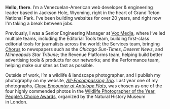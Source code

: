 **Hello, there**. I’m a Venezuelan-American web developer & engineering leader based in Jackson Hole, Wyoming, right in the heart of Grand Teton National Park. I’ve been building websites for over 20 years, and right now I'm taking a break between jobs.

Previously, I was a Senior Engineering Manager at [Vox Media][vm], where I’ve led multiple teams, including the Editorial Tools team, building first-class editorial tools for journalists across the world; the Services team, bringing [Chorus][ch] to newspapers such as the _Chicago Sun-Times_, _Deseret News_, and _Minneapolis Star Tribune_; the Revenue Platforms team, helping build better advertising tools & products for our networks; and the Performance team, helping make our sites as fast as possible.

[vm]: https://www.voxmedia.com
[ch]: https://getchorus.voxmedia.com/

Outside of work, I’m a wildlife & landscape photographer, and I publish my photography on my website, _[All-Encompassing Trip][aet]_. Last year one of my photographs, _[Close Encounter at Antelope Flats][ce]_, was chosen as one of the four highly commended photos in the [Wildlife Photographer of the Year, People’s Choice Awards][wpy], organized by the Natural History Museum in&nbsp;London.

[aet]: https://www.allencompassingtrip.com
[ce]: https://www.allencompassingtrip.com/2619/close-encounter
[wpy]: https://www.nhm.ac.uk/wpy/gallery/2020-close-encounter
